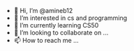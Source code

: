 - 👋 Hi, I’m @amineb12
- 👀 I’m interested in cs and programming
- 🌱 I’m currently learning CS50
- 💞️ I’m looking to collaborate on ...
- 📫 How to reach me ...

<!---
amineb12/amineb12 is a ✨ special ✨ repository because its `README.md` (this file) appears on your GitHub profile.
You can click the Preview link to take a look at your changes.
--->
